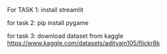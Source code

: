 For TASK 1:
install streamlit 

for task 2:
pip install pygame

for task 3:
download dataset from kaggle 
https://www.kaggle.com/datasets/adityajn105/flickr8k
